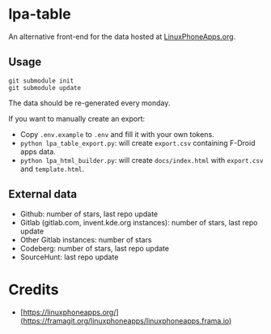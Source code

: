 # lpa-table

An alternative front-end for the data hosted at [LinuxPhoneApps.org](https://linuxphoneapps.org/).

## Usage

```
git submodule init
git submodule update
```

The data should be re-generated every monday.

If you want to manually create an export:

- Copy `.env.example` to `.env` and fill it with your own tokens.
- `python lpa_table_export.py`: will create `export.csv` containing F-Droid apps data.
- `python lpa_html_builder.py`: will create `docs/index.html` with `export.csv` and `template.html`.

## External data

- Github: number of stars, last repo update
- Gitlab (gitlab.com, invent.kde.org instances): number of stars, last repo update
- Other Gitlab instances: number of stars
- Codeberg: number of stars, last repo update
- SourceHunt: last repo update

# Credits

- [https://linuxphoneapps.org/](https://framagit.org/linuxphoneapps/linuxphoneapps.frama.io)
